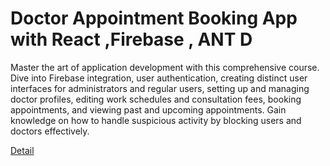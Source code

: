 # Doctor Appointment Booking App with React ,Firebase , ANT D

Master the art of application development with this comprehensive course. Dive into Firebase integration, user authentication, creating distinct user interfaces for administrators and regular users, setting up and managing doctor profiles, editing work schedules and consultation fees, booking appointments, and viewing past and upcoming appointments. Gain knowledge on how to handle suspicious activity by blocking users and doctors effectively. 

[Detail](https://eduitfree.com/courses/doctor-appointment-booking-app-with-react-firebase-ant-d)